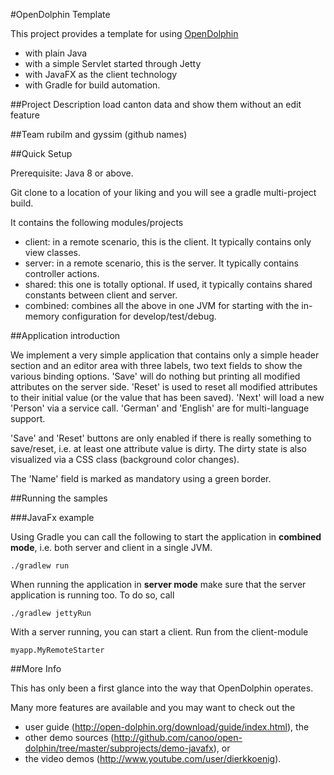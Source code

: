 #OpenDolphin Template

This project provides a template for using [OpenDolphin](http://open-dolphin.org) 

- with plain Java 
- with a simple Servlet started through Jetty
- with JavaFX as the client technology
- with Gradle for build automation.

##Project Description
load canton data and show them without an edit feature

##Team 
rubilm and gyssim (github names)


##Quick Setup

Prerequisite: Java 8 or above.

Git clone to a location of your liking and you will see a gradle multi-project build.

It contains the following modules/projects
- client: in a remote scenario, this is the client. It typically contains only view classes.
- server: in a remote scenario, this is the server. It typically contains controller actions.
- shared: this one is totally optional. If used, it typically contains shared constants between client and server.
- combined: combines all the above in one JVM for starting with the in-memory configuration for develop/test/debug.

##Application introduction

We implement a very simple application that contains only a simple header section and an editor area
with three labels, two text fields to show the various binding options.
'Save' will do nothing but printing all modified attributes
on the server side. 'Reset' is used to reset all modified attributes to their initial value (or the value that has been saved).
'Next' will load a new 'Person' via a service call. 'German' and 'English' are for multi-language support.

'Save' and 'Reset' buttons are only enabled if there is really something to save/reset, i.e. at least one attribute value is dirty.
The dirty state is also visualized via a CSS class (background color changes).

The 'Name' field is marked as mandatory using a green border.

##Running the samples

###JavaFx example

Using Gradle you can call the following to start the application in **combined mode**, i.e. both server and client in a single JVM.

    ./gradlew run 


When running the application in **server mode** make sure that the server application is running too. To do so, call

    ./gradlew jettyRun
    
With a server running, you can start a client. Run from the client-module 

    myapp.MyRemoteStarter
    
##More Info

This has only been a first glance into the way that OpenDolphin operates.

Many more features are available and you may want to check out the
- user guide (http://open-dolphin.org/download/guide/index.html), the
- other demo sources (http://github.com/canoo/open-dolphin/tree/master/subprojects/demo-javafx), or
- the video demos (http://www.youtube.com/user/dierkkoenig).

